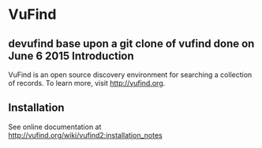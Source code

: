 VuFind
======
devufind base upon a git clone of vufind done on June 6 2015
Introduction
------------
VuFind is an open source discovery environment for searching a collection of
records.  To learn more, visit http://vufind.org.


Installation
------------

See online documentation at http://vufind.org/wiki/vufind2:installation_notes
